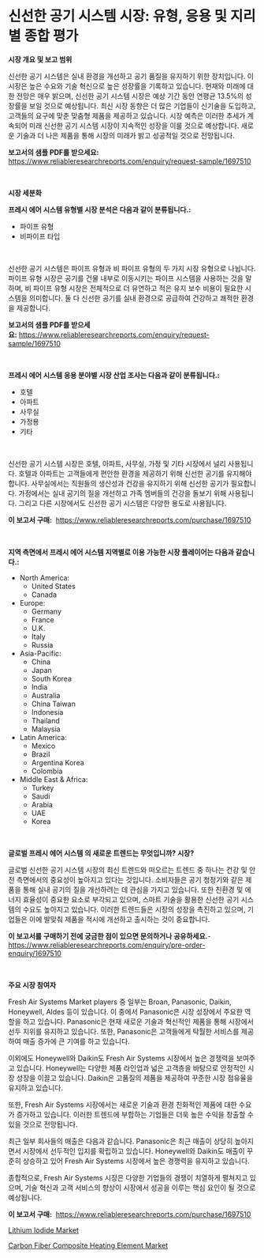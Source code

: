 <p><h1>신선한 공기 시스템 시장: 유형, 응용 및 지리별 종합 평가</h1></p><p><strong>시장 개요 및 보고 범위</strong></p>
<p><p>신선한 공기 시스템은 실내 환경을 개선하고 공기 품질을 유지하기 위한 장치입니다. 이 시장은 높은 수요와 기술 혁신으로 높은 성장률을 기록하고 있습니다. 현재와 미래에 대한 전망은 매우 밝으며, 신선한 공기 시스템 시장은 예상 기간 동안 연평균 13.5%의 성장률을 보일 것으로 예상됩니다. 최신 시장 동향은 더 많은 기업들이 신기술을 도입하고, 고객들의 요구에 맞춘 맞춤형 제품을 제공하고 있습니다. 시장 예측은 이러한 추세가 계속되어 미래 신선한 공기 시스템 시장이 지속적인 성장을 이룰 것으로 예상합니다. 새로운 기술과 더 나은 제품을 통해 시장의 미래가 밝고 성공적일 것으로 전망됩니다.</p></p>
<p><strong>보고서의 샘플 PDF를 받으세요:</strong> <a href="https://www.reliableresearchreports.com/enquiry/request-sample/1697510">https://www.reliableresearchreports.com/enquiry/request-sample/1697510</a></p>
<p>&nbsp;</p>
<p><strong>시장 세분화</strong></p>
<p><strong>프레시 에어 시스템 유형별 시장 분석은 다음과 같이 분류됩니다.:</strong></p>
<p><ul><li>파이프 유형</li><li>비파이프 타입</li></ul></p>
<p>&nbsp;</p>
<p><p>신선한 공기 시스템은 파이프 유형과 비 파이프 유형의 두 가지 시장 유형으로 나뉩니다. 파이프 유형 시장은 공기를 건물 내부로 이동시키는 파이프 시스템을 사용하는 것을 말하며, 비 파이프 유형 시장은 전체적으로 더 유연하고 적은 유지 보수 비용이 필요한 시스템을 의미합니다. 둘 다 신선한 공기를 실내 환경으로 공급하여 건강하고 쾌적한 환경을 제공합니다.</p></p>
<p><strong>보고서의 샘플 PDF를 받으세요:</strong>&nbsp;<a href="https://www.reliableresearchreports.com/enquiry/request-sample/1697510">https://www.reliableresearchreports.com/enquiry/request-sample/1697510</a></p>
<p>&nbsp;</p>
<p><strong> 프레시 에어 시스템 응용 분야별 시장 산업 조사는 다음과 같이 분류됩니다.:</strong></p>
<p><ul><li>호텔</li><li>아파트</li><li>사무실</li><li>가정용</li><li>기타</li></ul></p>
<p>&nbsp;</p>
<p><p>신선한 공기 시스템 시장은 호텔, 아파트, 사무실, 가정 및 기타 시장에서 널리 사용됩니다. 호텔과 아파트는 고객들에게 편안한 환경을 제공하기 위해 신선한 공기를 유지해야 합니다. 사무실에서는 직원들의 생산성과 건강을 유지하기 위해 신선한 공기가 필요합니다. 가정에서는 실내 공기의 질을 개선하고 가족 멤버들의 건강을 돌보기 위해 사용됩니다. 그리고 다른 시장에서도 신선한 공기 시스템은 다양한 용도로 사용됩니다.</p></p>
<p><strong>이 보고서 구매:</strong>&nbsp; <a href="https://www.reliableresearchreports.com/purchase/1697510">https://www.reliableresearchreports.com/purchase/1697510</a></p>
<p>&nbsp;</p>
<p><strong>지역 측면에서 프레시 에어 시스템 지역별로 이용 가능한 시장 플레이어는 다음과 같습니다.:</strong></p>
<p><ul>
    <li>
        North America:
        <ul>
            <li>United States</li>
            <li>Canada</li>
        </ul>
    </li>
    <li>
        Europe:
        <ul>
            <li>Germany</li>
            <li>France</li>
            <li>U.K.</li>
            <li>Italy</li>
            <li>Russia</li>
        </ul>
    </li>
    <li>
        Asia-Pacific:
        <ul>
            <li>China</li>
            <li>Japan</li>
            <li>South Korea</li>
            <li>India</li>
            <li>Australia</li>
            <li>China Taiwan</li>
            <li>Indonesia</li>
            <li>Thailand</li>
            <li>Malaysia</li>
        </ul>
    </li>
    <li>
        Latin America:
        <ul>
            <li>Mexico</li>
            <li>Brazil</li>
            <li>Argentina Korea</li>
            <li>Colombia</li>
        </ul>
    </li>
    <li>
        Middle East & Africa:
        <ul>
            <li>Turkey</li>
            <li>Saudi</li>
            <li>Arabia</li>
            <li>UAE</li>
            <li>Korea</li>
        </ul>
    </li>
    </ul></p>
<p>&nbsp;</p>
<p><strong>글로벌 프레시 에어 시스템 의 새로운 트렌드는 무엇입니까? 시장?</strong></p>
<p><p>글로벌 신선한 공기 시스템 시장의 최신 트렌드와 떠오르는 트렌드 중 하나는 건강 및 안전 측면에서의 중요성이 높아지고 있다는 것입니다. 소비자들은 공기 청정기와 같은 제품을 통해 실내 공기의 질을 개선하려는 데 관심을 가지고 있습니다. 또한 친환경 및 에너지 효율성이 중요한 요소로 부각되고 있으며, 스마트 기술을 활용한 신선한 공기 시스템의 수요도 높아지고 있습니다. 이러한 트렌드들은 시장의 성장을 촉진하고 있으며, 기업들은 이에 발맞춰 제품을 적시에 개선하고 출시하는 것이 중요합니다.</p></p>
<p><strong>이 보고서를 구매하기 전에 궁금한 점이 있으면 문의하거나 공유하세요.</strong>- <a href="https://www.reliableresearchreports.com/enquiry/pre-order-enquiry/1697510">https://www.reliableresearchreports.com/enquiry/pre-order-enquiry/1697510</a></p>
<p>&nbsp;</p>
<p><strong>주요 시장 참여자</strong></p>
<p><p>Fresh Air Systems Market players 중 일부는 Broan, Panasonic, Daikin, Honeywell, Aldes 등이 있습니다. 이 중에서 Panasonic은 시장 성장에서 주요한 역할을 하고 있습니다. Panasonic은 현재 새로운 기술과 혁신적인 제품을 통해 시장에서 선두 지위를 유지하고 있습니다. 또한, Panasonic은 고객들에게 탁월한 서비스를 제공하여 매출 증가에 큰 기여를 하고 있습니다. </p><p>이외에도 Honeywell와 Daikin도 Fresh Air Systems 시장에서 높은 경쟁력을 보여주고 있습니다. Honeywell는 다양한 제품 라인업과 넓은 고객층을 바탕으로 안정적인 시장 성장을 이끌고 있습니다. Daikin은 고품질의 제품을 제공하여 꾸준한 시장 점유율을 유지하고 있습니다.</p><p>또한, Fresh Air Systems 시장에서는 새로운 기술과 환경 친화적인 제품에 대한 수요가 증가하고 있습니다. 이러한 트렌드에 부합하는 기업들은 더욱 높은 수익을 창출할 수 있을 것으로 전망됩니다.</p><p>최근 일부 회사들의 매출은 다음과 같습니다. Panasonic은 최근 매출이 상당히 높아지면서 시장에서 선두적인 입지를 확립하고 있습니다. Honeywell와 Daikin도 매출이 꾸준히 상승하고 있어 Fresh Air Systems 시장에서 높은 경쟁력을 유지하고 있습니다. </p><p>종합적으로, Fresh Air Systems 시장은 다양한 기업들의 경쟁이 치열하게 펼쳐지고 있으며, 기술 혁신과 고객 서비스의 향상이 시장에서 성공을 이루는 핵심 요인이 될 것으로 예상됩니다.</p></p>
<p><strong>이 보고서 구매:</strong>&nbsp;&nbsp;<a href="https://www.reliableresearchreports.com/purchase/1697510">https://www.reliableresearchreports.com/purchase/1697510</a></p>
<p><p><a href="https://lydian-appliance-61d.notion.site/Lithium-Iodide-Market-Size-Growing-and-Forecasted-for-period-from-2024-2031-and-provides-complete--6832471ae66b44e8ad3af6069d745050">Lithium Iodide Market</a></p><p><a href="https://forested-sushi-9b0.notion.site/Carbon-Fiber-Composite-Heating-Element-Market-Research-Report-Forecasted-for-Period-from-2024-203-1b375b615b8e4af48085a4e08d7cc7cc">Carbon Fiber Composite Heating Element Market</a></p></p>
